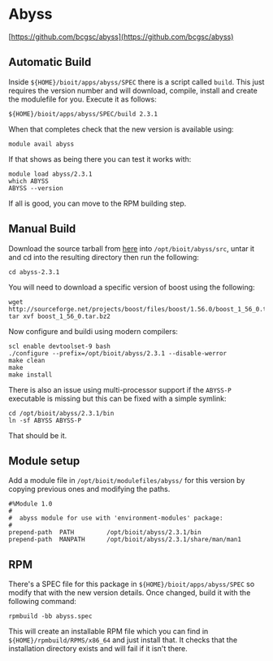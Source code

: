 # Abyss

[https://github.com/bcgsc/abyss](https://github.com/bcgsc/abyss)

## Automatic Build

Inside `${HOME}/bioit/apps/abyss/SPEC` there is a script called `build`. This just requires the version number and will download, compile, install and create the modulefile for you. Execute it as follows:

    ${HOME}/bioit/apps/abyss/SPEC/build 2.3.1

When that completes check that the new version is available using:

    module avail abyss

If that shows as being there you can test it works with:

    module load abyss/2.3.1
    which ABYSS
    ABYSS --version

If all is good, you can move to the RPM building step.

## Manual Build

Download the source tarball from [here](https://github.com/bcgsc/abyss/releases/download/2.3.1/abyss-2.3.1.tar.gz) into `/opt/bioit/abyss/src`, untar it and cd into the resulting directory then run the following:

    cd abyss-2.3.1

You will need to download a specific version of boost using the following:

    wget http://sourceforge.net/projects/boost/files/boost/1.56.0/boost_1_56_0.tar.bz2
    tar xvf boost_1_56_0.tar.bz2

Now configure and buildi using modern compilers:

    scl enable devtoolset-9 bash
    ./configure --prefix=/opt/bioit/abyss/2.3.1 --disable-werror
    make clean
    make
    make install

There is also an issue using multi-processor support if the `ABYSS-P` executable is missing but this can be fixed with a simple symlink:

    cd /opt/bioit/abyss/2.3.1/bin
    ln -sf ABYSS ABYSS-P

That should be it.

## Module setup

Add a module file in `/opt/bioit/modulefiles/abyss/` for this version by copying previous ones and modifying the paths.

    #%Module 1.0
    #
    #  abyss module for use with 'environment-modules' package:
    #
    prepend-path  PATH         /opt/bioit/abyss/2.3.1/bin
    prepend-path  MANPATH      /opt/bioit/abyss/2.3.1/share/man/man1

## RPM

There's a SPEC file for this package in `${HOME}/bioit/apps/abyss/SPEC` so modify that with the new version details. Once changed, build it with the following command:

    rpmbuild -bb abyss.spec

This will create an installable RPM file which you can find in `${HOME}/rpmbuild/RPMS/x86_64` and just install that. It checks that the installation directory exists and will fail if it isn't there.
